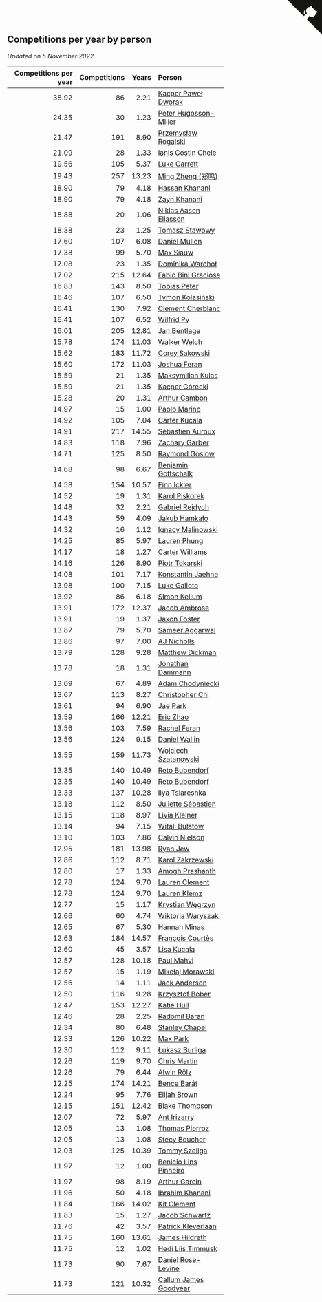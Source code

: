 ## Competitions per year by person

*Updated on  5 November 2022*

| Competitions per year | Competitions | Years | Person |
| ---: | ---: | ---: | :--- |
| 38.92 | 86 | 2.21 | [Kacper Paweł Dworak](https://www.worldcubeassociation.org/persons/2020DWOR01) |
| 24.35 | 30 | 1.23 | [Peter Hugosson-Miller](https://www.worldcubeassociation.org/persons/2021HUGO01) |
| 21.47 | 191 | 8.90 | [Przemysław Rogalski](https://www.worldcubeassociation.org/persons/2013ROGA02) |
| 21.09 | 28 | 1.33 | [Ianis Costin Chele](https://www.worldcubeassociation.org/persons/2021CHEL01) |
| 19.56 | 105 | 5.37 | [Luke Garrett](https://www.worldcubeassociation.org/persons/2017GARR05) |
| 19.43 | 257 | 13.23 | [Ming Zheng (郑鸣)](https://www.worldcubeassociation.org/persons/2009ZHEN11) |
| 18.90 | 79 | 4.18 | [Hassan Khanani](https://www.worldcubeassociation.org/persons/2018KHAN26) |
| 18.90 | 79 | 4.18 | [Zayn Khanani](https://www.worldcubeassociation.org/persons/2018KHAN28) |
| 18.88 | 20 | 1.06 | [Niklas Aasen Eliasson](https://www.worldcubeassociation.org/persons/2021ELIA01) |
| 18.38 | 23 | 1.25 | [Tomasz Stawowy](https://www.worldcubeassociation.org/persons/2021STAW01) |
| 17.60 | 107 | 6.08 | [Daniel Mullen](https://www.worldcubeassociation.org/persons/2016MULL04) |
| 17.38 | 99 | 5.70 | [Max Siauw](https://www.worldcubeassociation.org/persons/2017SIAU02) |
| 17.08 | 23 | 1.35 | [Dominika Warchoł](https://www.worldcubeassociation.org/persons/2021WARC01) |
| 17.02 | 215 | 12.64 | [Fabio Bini Graciose](https://www.worldcubeassociation.org/persons/2010GRAC02) |
| 16.83 | 143 | 8.50 | [Tobias Peter](https://www.worldcubeassociation.org/persons/2014PETE03) |
| 16.46 | 107 | 6.50 | [Tymon Kolasiński](https://www.worldcubeassociation.org/persons/2016KOLA02) |
| 16.41 | 130 | 7.92 | [Clément Cherblanc](https://www.worldcubeassociation.org/persons/2014CHER05) |
| 16.41 | 107 | 6.52 | [Wilfrid Py](https://www.worldcubeassociation.org/persons/2016PYWI01) |
| 16.01 | 205 | 12.81 | [Jan Bentlage](https://www.worldcubeassociation.org/persons/2010BENT01) |
| 15.78 | 174 | 11.03 | [Walker Welch](https://www.worldcubeassociation.org/persons/2011WELC01) |
| 15.62 | 183 | 11.72 | [Corey Sakowski](https://www.worldcubeassociation.org/persons/2011SAKO01) |
| 15.60 | 172 | 11.03 | [Joshua Feran](https://www.worldcubeassociation.org/persons/2011FERA01) |
| 15.59 | 21 | 1.35 | [Maksymilian Kulas](https://www.worldcubeassociation.org/persons/2021KULA02) |
| 15.59 | 21 | 1.35 | [Kacper Górecki](https://www.worldcubeassociation.org/persons/2021GORE01) |
| 15.28 | 20 | 1.31 | [Arthur Cambon](https://www.worldcubeassociation.org/persons/2021CAMB01) |
| 14.97 | 15 | 1.00 | [Paolo Marino](https://www.worldcubeassociation.org/persons/2021MARI04) |
| 14.92 | 105 | 7.04 | [Carter Kucala](https://www.worldcubeassociation.org/persons/2015KUCA01) |
| 14.91 | 217 | 14.55 | [Sébastien Auroux](https://www.worldcubeassociation.org/persons/2008AURO01) |
| 14.83 | 118 | 7.96 | [Zachary Garber](https://www.worldcubeassociation.org/persons/2014GARB01) |
| 14.71 | 125 | 8.50 | [Raymond Goslow](https://www.worldcubeassociation.org/persons/2014GOSL01) |
| 14.68 | 98 | 6.67 | [Benjamin Gottschalk](https://www.worldcubeassociation.org/persons/2016GOTT01) |
| 14.58 | 154 | 10.57 | [Finn Ickler](https://www.worldcubeassociation.org/persons/2012ICKL01) |
| 14.52 | 19 | 1.31 | [Karol Piskorek](https://www.worldcubeassociation.org/persons/2021PISK01) |
| 14.48 | 32 | 2.21 | [Gabriel Rejdych](https://www.worldcubeassociation.org/persons/2020REJD01) |
| 14.43 | 59 | 4.09 | [Jakub Hamkało](https://www.worldcubeassociation.org/persons/2018HAMK01) |
| 14.32 | 16 | 1.12 | [Ignacy Malinowski](https://www.worldcubeassociation.org/persons/2021MALI02) |
| 14.25 | 85 | 5.97 | [Lauren Phung](https://www.worldcubeassociation.org/persons/2016PHUN02) |
| 14.17 | 18 | 1.27 | [Carter Williams](https://www.worldcubeassociation.org/persons/2021WILL06) |
| 14.16 | 126 | 8.90 | [Piotr Tokarski](https://www.worldcubeassociation.org/persons/2013TOKA01) |
| 14.08 | 101 | 7.17 | [Konstantin Jaehne](https://www.worldcubeassociation.org/persons/2015JAEH01) |
| 13.98 | 100 | 7.15 | [Luke Galioto](https://www.worldcubeassociation.org/persons/2015GALI02) |
| 13.92 | 86 | 6.18 | [Simon Kellum](https://www.worldcubeassociation.org/persons/2016KELL12) |
| 13.91 | 172 | 12.37 | [Jacob Ambrose](https://www.worldcubeassociation.org/persons/2010AMBR01) |
| 13.91 | 19 | 1.37 | [Jaxon Foster](https://www.worldcubeassociation.org/persons/2021FOST01) |
| 13.87 | 79 | 5.70 | [Sameer Aggarwal](https://www.worldcubeassociation.org/persons/2017AGGA01) |
| 13.86 | 97 | 7.00 | [AJ Nicholls](https://www.worldcubeassociation.org/persons/2015NICH04) |
| 13.79 | 128 | 9.28 | [Matthew Dickman](https://www.worldcubeassociation.org/persons/2013DICK01) |
| 13.78 | 18 | 1.31 | [Jonathan Dammann](https://www.worldcubeassociation.org/persons/2021DAMM01) |
| 13.69 | 67 | 4.89 | [Adam Chodyniecki](https://www.worldcubeassociation.org/persons/2017CHOD02) |
| 13.67 | 113 | 8.27 | [Christopher Chi](https://www.worldcubeassociation.org/persons/2014CHIC01) |
| 13.61 | 94 | 6.90 | [Jae Park](https://www.worldcubeassociation.org/persons/2015PARK24) |
| 13.59 | 166 | 12.21 | [Eric Zhao](https://www.worldcubeassociation.org/persons/2010ZHAO19) |
| 13.56 | 103 | 7.59 | [Rachel Feran](https://www.worldcubeassociation.org/persons/2015FERA01) |
| 13.56 | 124 | 9.15 | [Daniel Wallin](https://www.worldcubeassociation.org/persons/2013WALL03) |
| 13.55 | 159 | 11.73 | [Wojciech Szatanowski](https://www.worldcubeassociation.org/persons/2011SZAT01) |
| 13.35 | 140 | 10.49 | [Reto Bubendorf](https://www.worldcubeassociation.org/persons/2012BUBE01) |
| 13.35 | 140 | 10.49 | [Reto Bubendorf](https://www.worldcubeassociation.org/persons/2012BUBE01) |
| 13.33 | 137 | 10.28 | [Ilya Tsiareshka](https://www.worldcubeassociation.org/persons/2012TERE01) |
| 13.18 | 112 | 8.50 | [Juliette Sébastien](https://www.worldcubeassociation.org/persons/2014SEBA01) |
| 13.15 | 118 | 8.97 | [Livia Kleiner](https://www.worldcubeassociation.org/persons/2013KLEI03) |
| 13.14 | 94 | 7.15 | [Witali Bułatow](https://www.worldcubeassociation.org/persons/2015BUAT01) |
| 13.10 | 103 | 7.86 | [Calvin Nielson](https://www.worldcubeassociation.org/persons/2014NIEL03) |
| 12.95 | 181 | 13.98 | [Ryan Jew](https://www.worldcubeassociation.org/persons/2008JEWR01) |
| 12.86 | 112 | 8.71 | [Karol Zakrzewski](https://www.worldcubeassociation.org/persons/2014ZAKR01) |
| 12.80 | 17 | 1.33 | [Amogh Prashanth](https://www.worldcubeassociation.org/persons/2021PRAS01) |
| 12.78 | 124 | 9.70 | [Lauren Clement](https://www.worldcubeassociation.org/persons/2013KLEM01) |
| 12.78 | 124 | 9.70 | [Lauren Klemz](https://www.worldcubeassociation.org/persons/2013KLEM01) |
| 12.77 | 15 | 1.17 | [Krystian Węgrzyn](https://www.worldcubeassociation.org/persons/2021WEGR01) |
| 12.66 | 60 | 4.74 | [Wiktoria Waryszak](https://www.worldcubeassociation.org/persons/2018WARY01) |
| 12.65 | 67 | 5.30 | [Hannah Minas](https://www.worldcubeassociation.org/persons/2017MINA04) |
| 12.63 | 184 | 14.57 | [François Courtès](https://www.worldcubeassociation.org/persons/2008COUR01) |
| 12.60 | 45 | 3.57 | [Lisa Kucala](https://www.worldcubeassociation.org/persons/2019KUCA01) |
| 12.57 | 128 | 10.18 | [Paul Mahvi](https://www.worldcubeassociation.org/persons/2012MAHV01) |
| 12.57 | 15 | 1.19 | [Mikołaj Morawski](https://www.worldcubeassociation.org/persons/2021MORA01) |
| 12.56 | 14 | 1.11 | [Jack Anderson](https://www.worldcubeassociation.org/persons/2021ANDE05) |
| 12.50 | 116 | 9.28 | [Krzysztof Bober](https://www.worldcubeassociation.org/persons/2013BOBE01) |
| 12.47 | 153 | 12.27 | [Katie Hull](https://www.worldcubeassociation.org/persons/2010HULL01) |
| 12.46 | 28 | 2.25 | [Radomił Baran](https://www.worldcubeassociation.org/persons/2020BARA02) |
| 12.34 | 80 | 6.48 | [Stanley Chapel](https://www.worldcubeassociation.org/persons/2016CHAP04) |
| 12.33 | 126 | 10.22 | [Max Park](https://www.worldcubeassociation.org/persons/2012PARK03) |
| 12.30 | 112 | 9.11 | [Łukasz Burliga](https://www.worldcubeassociation.org/persons/2013BURL01) |
| 12.26 | 119 | 9.70 | [Chris Martin](https://www.worldcubeassociation.org/persons/2013MART03) |
| 12.26 | 79 | 6.44 | [Alwin Rölz](https://www.worldcubeassociation.org/persons/2016ROLZ01) |
| 12.25 | 174 | 14.21 | [Bence Barát](https://www.worldcubeassociation.org/persons/2008BARA01) |
| 12.24 | 95 | 7.76 | [Elijah Brown](https://www.worldcubeassociation.org/persons/2015BROW03) |
| 12.15 | 151 | 12.42 | [Blake Thompson](https://www.worldcubeassociation.org/persons/2010THOM03) |
| 12.07 | 72 | 5.97 | [Ant Irizarry](https://www.worldcubeassociation.org/persons/2016IRIZ02) |
| 12.05 | 13 | 1.08 | [Thomas Pierroz](https://www.worldcubeassociation.org/persons/2021PIER01) |
| 12.05 | 13 | 1.08 | [Stecy Boucher](https://www.worldcubeassociation.org/persons/2021BOUC01) |
| 12.03 | 125 | 10.39 | [Tommy Szeliga](https://www.worldcubeassociation.org/persons/2012SZEL01) |
| 11.97 | 12 | 1.00 | [Benicio Lins Pinheiro](https://www.worldcubeassociation.org/persons/2021PINH01) |
| 11.97 | 98 | 8.19 | [Arthur Garcin](https://www.worldcubeassociation.org/persons/2014GARC27) |
| 11.96 | 50 | 4.18 | [Ibrahim Khanani](https://www.worldcubeassociation.org/persons/2018KHAN27) |
| 11.84 | 166 | 14.02 | [Kit Clement](https://www.worldcubeassociation.org/persons/2008CLEM01) |
| 11.83 | 15 | 1.27 | [Jacob Schwartz](https://www.worldcubeassociation.org/persons/2021SCHW01) |
| 11.76 | 42 | 3.57 | [Patrick Kleverlaan](https://www.worldcubeassociation.org/persons/2019KLEV01) |
| 11.75 | 160 | 13.61 | [James Hildreth](https://www.worldcubeassociation.org/persons/2009HILD01) |
| 11.75 | 12 | 1.02 | [Hedi Liis Timmusk](https://www.worldcubeassociation.org/persons/2021TIMM01) |
| 11.73 | 90 | 7.67 | [Daniel Rose-Levine](https://www.worldcubeassociation.org/persons/2015ROSE01) |
| 11.73 | 121 | 10.32 | [Callum James Goodyear](https://www.worldcubeassociation.org/persons/2012GOOD02) |


<a href="https://github.com/jonatanklosko/wca_statistics" class="github-corner" aria-label="View source on Github"><svg width="80" height="80" viewBox="0 0 250 250" style="fill:#151513; color:#fff; position: absolute; top: 0; border: 0; right: 0;" aria-hidden="true"><path d="M0,0 L115,115 L130,115 L142,142 L250,250 L250,0 Z"></path><path d="M128.3,109.0 C113.8,99.7 119.0,89.6 119.0,89.6 C122.0,82.7 120.5,78.6 120.5,78.6 C119.2,72.0 123.4,76.3 123.4,76.3 C127.3,80.9 125.5,87.3 125.5,87.3 C122.9,97.6 130.6,101.9 134.4,103.2" fill="currentColor" style="transform-origin: 130px 106px;" class="octo-arm"></path><path d="M115.0,115.0 C114.9,115.1 118.7,116.5 119.8,115.4 L133.7,101.6 C136.9,99.2 139.9,98.4 142.2,98.6 C133.8,88.0 127.5,74.4 143.8,58.0 C148.5,53.4 154.0,51.2 159.7,51.0 C160.3,49.4 163.2,43.6 171.4,40.1 C171.4,40.1 176.1,42.5 178.8,56.2 C183.1,58.6 187.2,61.8 190.9,65.4 C194.5,69.0 197.7,73.2 200.1,77.6 C213.8,80.2 216.3,84.9 216.3,84.9 C212.7,93.1 206.9,96.0 205.4,96.6 C205.1,102.4 203.0,107.8 198.3,112.5 C181.9,128.9 168.3,122.5 157.7,114.1 C157.9,116.9 156.7,120.9 152.7,124.9 L141.0,136.5 C139.8,137.7 141.6,141.9 141.8,141.8 Z" fill="currentColor" class="octo-body"></path></svg></a><style>.github-corner:hover .octo-arm{animation:octocat-wave 560ms ease-in-out}@keyframes octocat-wave{0%,100%{transform:rotate(0)}20%,60%{transform:rotate(-25deg)}40%,80%{transform:rotate(10deg)}}@media (max-width:500px){.github-corner:hover .octo-arm{animation:none}.github-corner .octo-arm{animation:octocat-wave 560ms ease-in-out}}</style>
